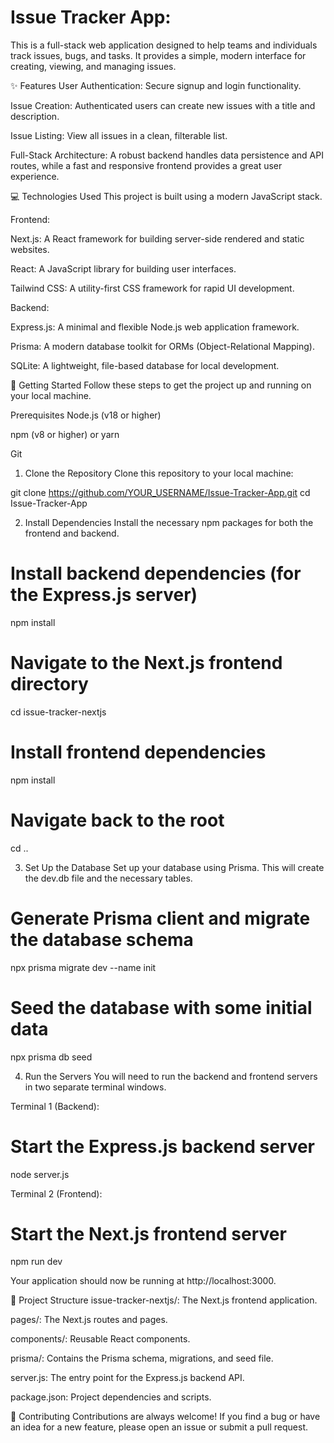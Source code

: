 # Issue Tracker App:
This is a full-stack web application designed to help teams and individuals track issues, bugs, and tasks. It provides a simple, modern interface for creating, viewing, and managing issues.

✨ Features
User Authentication: Secure signup and login functionality.

Issue Creation: Authenticated users can create new issues with a title and description.

Issue Listing: View all issues in a clean, filterable list.

Full-Stack Architecture: A robust backend handles data persistence and API routes, while a fast and responsive frontend provides a great user experience.

💻 Technologies Used
This project is built using a modern JavaScript stack.

Frontend:

Next.js: A React framework for building server-side rendered and static websites.

React: A JavaScript library for building user interfaces.

Tailwind CSS: A utility-first CSS framework for rapid UI development.

Backend:

Express.js: A minimal and flexible Node.js web application framework.

Prisma: A modern database toolkit for ORMs (Object-Relational Mapping).

SQLite: A lightweight, file-based database for local development.

🚀 Getting Started
Follow these steps to get the project up and running on your local machine.

Prerequisites
Node.js (v18 or higher)

npm (v8 or higher) or yarn

Git

1. Clone the Repository
Clone this repository to your local machine:

git clone https://github.com/YOUR_USERNAME/Issue-Tracker-App.git
cd Issue-Tracker-App

2. Install Dependencies
Install the necessary npm packages for both the frontend and backend.

# Install backend dependencies (for the Express.js server)
npm install

# Navigate to the Next.js frontend directory
cd issue-tracker-nextjs

# Install frontend dependencies
npm install

# Navigate back to the root
cd ..

3. Set Up the Database
Set up your database using Prisma. This will create the dev.db file and the necessary tables.

# Generate Prisma client and migrate the database schema
npx prisma migrate dev --name init

# Seed the database with some initial data
npx prisma db seed

4. Run the Servers
You will need to run the backend and frontend servers in two separate terminal windows.

Terminal 1 (Backend):

# Start the Express.js backend server
node server.js

Terminal 2 (Frontend):

# Start the Next.js frontend server
npm run dev

Your application should now be running at http://localhost:3000.

📂 Project Structure
issue-tracker-nextjs/: The Next.js frontend application.

pages/: The Next.js routes and pages.

components/: Reusable React components.

prisma/: Contains the Prisma schema, migrations, and seed file.

server.js: The entry point for the Express.js backend API.

package.json: Project dependencies and scripts.

👋 Contributing
Contributions are always welcome! If you find a bug or have an idea for a new feature, please open an issue or submit a pull request.


